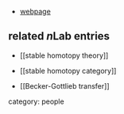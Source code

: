 

* [webpage](http://math.uiuc.edu/~cmalkiew/)

## related $n$Lab entries

* [[stable homotopy theory]]

* [[stable homotopy category]]

* [[Becker-Gottlieb transfer]]

category: people

